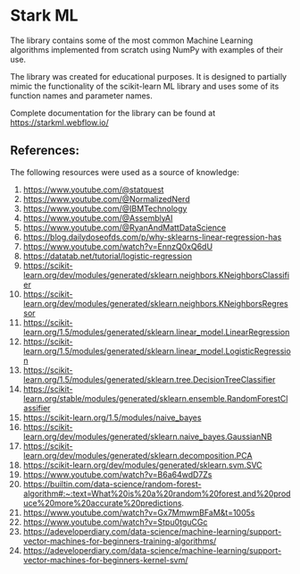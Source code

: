 # Stark ML
The library contains some of the most common Machine Learning
algorithms implemented from scratch using NumPy with examples of their use.

The library was created for educational purposes.
It is designed to partially mimic the functionality of the scikit-learn
ML library and uses some of its function names and parameter names.

Complete documentation for the library can be found at https://starkml.webflow.io/

References:
-----------

The following resources were used as a source of knowledge:

1. https://www.youtube.com/@statquest
2. https://www.youtube.com/@NormalizedNerd
3. https://www.youtube.com/@IBMTechnology
4. https://www.youtube.com/@AssemblyAI
5. https://www.youtube.com/@RyanAndMattDataScience
6. https://blog.dailydoseofds.com/p/why-sklearns-linear-regression-has
7. https://www.youtube.com/watch?v=EnnzQ0xQ6dU
8. https://datatab.net/tutorial/logistic-regression
9. https://scikit-learn.org/dev/modules/generated/sklearn.neighbors.KNeighborsClassifier
10. https://scikit-learn.org/dev/modules/generated/sklearn.neighbors.KNeighborsRegressor
11. https://scikit-learn.org/1.5/modules/generated/sklearn.linear_model.LinearRegression
12. https://scikit-learn.org/1.5/modules/generated/sklearn.linear_model.LogisticRegression
13. https://scikit-learn.org/1.5/modules/generated/sklearn.tree.DecisionTreeClassifier
14. https://scikit-learn.org/stable/modules/generated/sklearn.ensemble.RandomForestClassifier
15. https://scikit-learn.org/1.5/modules/naive_bayes
16. https://scikit-learn.org/dev/modules/generated/sklearn.naive_bayes.GaussianNB
17. https://scikit-learn.org/dev/modules/generated/sklearn.decomposition.PCA
18. https://scikit-learn.org/dev/modules/generated/sklearn.svm.SVC
19. https://www.youtube.com/watch?v=B6a64wdD7Zs
20. https://builtin.com/data-science/random-forest-algorithm#:~:text=What%20is%20a%20random%20forest,and%20produce%20more%20accurate%20predictions.
21. https://www.youtube.com/watch?v=Gx7MmwmBFaM&t=1005s
22. https://www.youtube.com/watch?v=Stpu0tguCGc
23. https://adeveloperdiary.com/data-science/machine-learning/support-vector-machines-for-beginners-training-algorithms/
24. https://adeveloperdiary.com/data-science/machine-learning/support-vector-machines-for-beginners-kernel-svm/